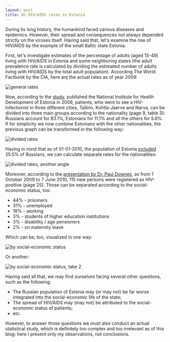```yaml
---
layout: post
title: On HIV/AIDS rates in Estonia
---
```


During its long history, the humankind faced various diseases and epidemics. However, their spread and consequences not always depended strictly on the viruses itself. Having said that, let's examine the rise of HIV/AIDS by the example of the small Baltic state Estonia.

First, let's investigate estimates of the percentage of adults (aged 15-49) living with HIV/AIDS in Estonia and some neighboring states (the adult prevalence rate is calculated by dividing the estimated number of adults living with HIV/AIDS by the total adult population). According The World Factbook by the CIA, here are the actual rates as of year 2009:

<!-- ![general rates](http://i.imgur.com/lIMwi0u.png) -->
![general rates](http://i.imgur.com/51VJBzt.png)

Now, according to the [study](http://rahvatervis.ut.ee/bitstream/1/1582/1/L%C3%B5hmusjt2009_1.pdf), published the National Institute for Health Development of Estonia in 2009, patients, who went to see a HIV-Infectionist in three different cities, Tallinn, Kohtla-Jaerve and Narva, can be divided into three main groups according to the nationality (page 9, table 3): Russians account for 83.1%, Estonians for 11.1% and all the others for 5.8%. If for simplicity we now combine Estonians with the other nationalities, the previous graph can be transformed in the following way:

<!-- ![divided rates](http://i.imgur.com/kVRcELL.png) -->
![divided rates](http://i.imgur.com/aR8V3Nv.png)

Having in mind that as of 01-01-2010, the population of Estonia [included](http://estonia.eu/about-estonia/country/population-by-nationality.html) 25.5% of Russians, we can calculate separate rates for the nationalities:

<!-- ![divided rates, another angle](http://i.imgur.com/lf3BCee.png) -->
![divided rates, another angle](http://i.imgur.com/917wZ3R.png)

Moreover, according to the [presentation by Dr. Paul Downes](https://www.ucl.ac.uk/nordicbaltic/HealthWelfare/PaulSlides), as from 1 October 2009 to 7 June 2010, 115 new persons were registered as HIV-positive (page 25). Those can be separated according to the social-economic status, too:

  * 44% - prisoners
  * 31% - unemployed
  * 18% - working
  * 3% - students of higher education institutions 
  * 3% - disability / age pensioners
  * 2% - on maternity leave

Which can be, too, visualized in one way:

<!-- ![by social-economic status](http://i.imgur.com/DusTokv.png) -->
![by social-economic status](http://i.imgur.com/35Bea0s.png)

Or another:

![by social-economic status, take 2](http://i.imgur.com/zeoXblQ.png)

Having said all that, we may find ourselves facing several other questions, such as the following:

  * The Russian population of Estonia may (or may not) be far worse integrated into the social-economic life of the state;
  * The spread of HIV/AIDS may (may not) be attributed to the social-economic status of patients;
  * etc.

However, to answer those questions we must also conduct an actual statistical study, which is definitely too complex and too irrelevant as of this blog: here I present only my observations, not conclusions.

&nbsp;

